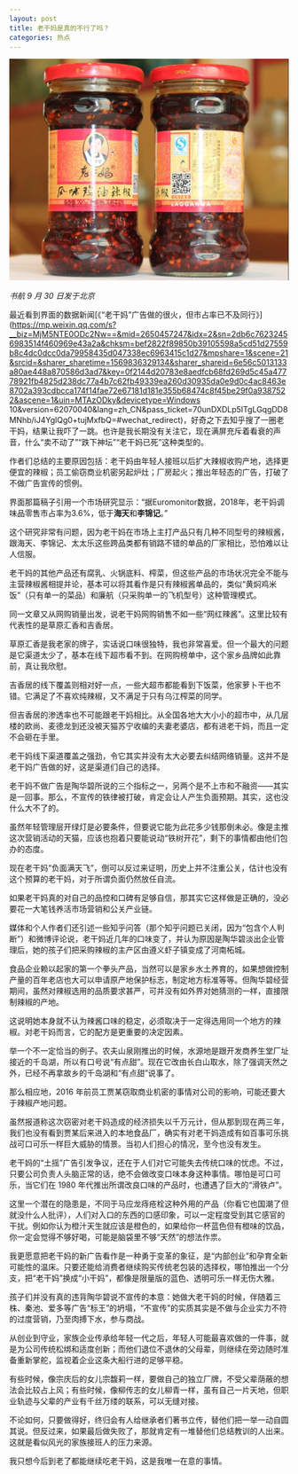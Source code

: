 ```yaml
---
layout: post
title: 老干妈是真的不行了吗？
categories: 热点
---
```


![img]( https://raw.githubusercontent.com/lishuhang/htsimg/master/2019/10/laoganma.jpg )

*书航 9 月 30 日发于北京*

最近看到界面的数据新闻[《“老干妈”广告做的很火，但市占率已不及同行》](https://mp.weixin.qq.com/s?__biz=MjM5NTE0ODc2Nw==&mid=2650457247&idx=2&sn=2db6c76232456983514f460969e43a2a&chksm=bef2822f89850b39105598a5cd51d27559b8c4dc0dcc0da79958435d047338ec6963415c1d27&mpshare=1&scene=21&srcid=&sharer_sharetime=1569836329134&sharer_shareid=6e56c5013133a80ae448a870586d3ad7&key=0f2144d20783e8aedfcb68fd269d5c45a47778921fb4825d238dc77a4b7c62fb49339ea260d30935da0e9d0c4ac8463e8702a393cdbcca174f14fae72e67181d181e355b68474c8f45be29f0a9387522&ascene=1&uin=MTAzODky&devicetype=Windows 10&version=62070040&lang=zh_CN&pass_ticket=70unDXDLp5ITgLGqgDD8MNhb/iJ4YglQg0+tujMxfbQ=#wechat_redirect)，好奇之下去知乎搜了一圈老干妈，结果让我吓了一跳。也许是我长期没有关注它，现在满屏充斥着看衰的声音，什么“卖不动了”“跌下神坛”“老干妈已死”这种类型的。 

作者们总结的主要原因包括：老干妈由年轻人接班以后扩大辣椒收购产地，选择更便宜的辣椒；员工偷窃商业机密另起炉灶；厂房起火；推出年轻态的广告，打破了不做广告宣传的惯例。 

界面那篇稿子引用一个市场研究显示：“据Euromonitor数据，2018年，老干妈调味品零售市占率为3.6%，低于**海天**和**李锦记**。” 

这个研究非常有问题，因为老干妈在市场上主打产品只有几种不同型号的辣椒酱，跟海天、李锦记、太太乐这些跨品类都有销路不错的单品的厂家相比，恐怕难以让人信服。 

老干妈的其他产品还有腐乳、火锅底料、榨菜，但这些产品的市场状况完全不能与主营辣椒酱相提并论，基本可以将其看作是只有辣椒酱单品的，类似“黄焖鸡米饭”（只有单一的菜品）和廉航（只采购单一的飞机型号）这种管理模式。 

同一文章又从网购销量出发，说老干妈网购销售不如一些“网红辣酱”。这里比较有代表性的是草原汇香和吉香居。 

草原汇香是我老家的牌子，实话说口味很独特，我也非常喜爱。但一个最大的问题是它渠道太少了，基本在线下超市看不到。在网购榜单中，这个家乡品牌如此靠前，真让我欣慰。 

吉香居的线下覆盖则相对好一点，一些大超市都能看到下饭菜，他家萝卜干也不错。它满足了不喜欢纯辣椒，又不满足于只有乌江榨菜的同学。 

但吉香居的渗透率也不可能跟老干妈相比。从全国各地大大小小的超市中，从几层楼的欧尚、麦德龙到还没被天猫苏宁收编的夫妻老婆店，都有进老干妈，而且一定不会砸在手里。 

老干妈线下渠道覆盖之强劲，令它其实并没有太大必要去纠结网络销量。这并不是老干妈广告做的好，这是渠道们自己的选择。 

老干妈不做广告是陶华碧所说的三个指标之一，另两个是不上市和不融资——其实是一回事。那么，不宣传的铁律被打破，肯定会让人产生负面预期。其实，这也没什么大不了的。 

虽然年轻管理层开绿灯是必要条件，但要说它能为此花多少钱那倒未必。像是主推这次营销活动的天猫，应该也抱着只要能说动“铁树开花”，剩下的事情都由他们包办的态度。 

现在老干妈“负面满天飞”，倒可以反过来证明，历史上并不注重公关，估计也没有这个预算的老干妈，对于所谓负面仍然放任自流。 

如果老干妈真的对自己的品控和口碑有足够自信，那其实它这样做是正确的，没必要花一大笔钱养活市场营销和公关产业链。 

媒体和个人作者们还引述一些知乎问答（那个知乎问题已关闭，因为“包含个人判断”）和微博评论说，老干妈近几年的口味变了，并认为原因是陶华碧淡出企业管理后，她的孩子们把采购辣椒的主产区由遵义虾子镇变成了河南柘城。 

食品企业赖以起家的第一个拳头产品，当然可以是家乡水土养育的，如果想做控制产量的百年老店也大可以申请原产地保护标志，制定地方标准等等。但陶华碧经营期间，虽然对辣椒选用的品质要求甚严，可并没有如外界对她猜测的一样，直接限制辣椒的产地。 

这说明她本身就不认为辣酱口味的稳定，必须取决于一定得选用同一个地方的辣椒。对老干妈而言，它的配方是更重要的决定因素。 

举一个不一定恰当的例子。农夫山泉刚推出的时候，水源地是跟开发商养生堂厂址接近的千岛湖，所以有口号说“有点甜”。现在它改由长白山取水，除了强调天然之外，已经不再拿故乡的千岛湖和“有点甜”说事了。 

那么相应地，2016 年前员工贾某窃取商业机密的事情对公司的影响，可能还要大于辣椒产地问题。 

虽然报道称这次窃密对老干妈造成的经济损失以千万元计，但从那到现在两三年，我们也没有看到贾某后来进入的本地食品厂，确实有对老干妈造成有如百事可乐挑战可口可乐一样巨大威胁的情景。当初人们担心的情况，至今也没有发生。 

老干妈的“土摇”广告引发争议，还在于人们对它可能失去传统口味的忧虑。不过，只要公司负责人头脑正常的话，绝不会做改变口味本身这种事情。哪怕是可口可乐，当它们在 1980 年代推出所谓改良口味的产品时，也遭遇了巨大的“滑铁卢”。 

这里一个潜在的隐患是，不同于马应龙痔疮栓这种外用的产品（你看它也国潮了但就没什么人批评），人们对入口的东西的口感印象，可以一定程度受到其它感官的干扰。例如你认为橙汁天生就应该是橙色的，如果给你一杯蓝色但有橙味的饮品，你一定会觉得不够好喝，可能是脑袋里不够“天然”的想法作祟。 

我更愿意把老干妈的新广告看作是一种勇于变革的象征，是“内部创业”和孕育全新可能性的温床。只要还能给消费者继续购买传统老包装的选择权，哪怕推出一个分支，把“老干妈”换成“小干妈”，都像是限量版的蓝色、透明可乐一样无伤大雅。 

孩子们并没有真的违背陶华碧说不宣传的本意：她做大老干妈的时候，伴随着三株、秦池、爱多等广告“标王”的坍塌，“不宣传”的实质其实是不做与企业实力不符的过度营销，乃至肉搏下水，参与商战。 

从创业到守业，家族企业传承给年轻一代之后，年轻人可能最喜欢做的一件事，就是为公司传统松绑和适度创新；而他们退位不退休的父母辈，则继续在旁边随时准备重新掌舵，监视着企业这条大船行进的足够平稳。 

有些时候，像宗庆后的女儿宗馥莉一样，要做自己的独立厂牌，不受父辈荫蔽的想法会比较占上风；有些时候，像柳传志的女儿柳青一样，虽有自己一片天地，但职业轨迹与父辈的产业有千丝万缕的联系，可以无缝对接。 

不论如何，只要做得好，终归会有人给继承者们著书立传，替他们把一举一动自圆其说。但反过来，如果最后做失败了，那就肯定有一堆替他们总结教训的人出来。这就是看似风光的家族接班人的压力来源。

我只想今后到老了都能继续吃老干妈，这是我唯一在意的事情。